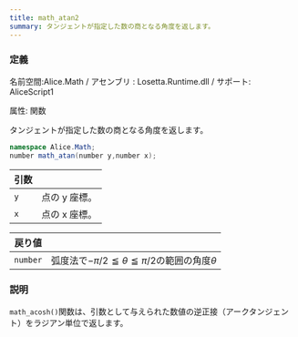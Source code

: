 ```yaml
---
title: math_atan2
summary: タンジェントが指定した数の商となる角度を返します。
---
```


### 定義
名前空間:Alice.Math / アセンブリ : Losetta.Runtime.dll / サポート: AliceScript1

属性: 関数

タンジェントが指定した数の商となる角度を返します。

```cs title="AliceScript"
namespace Alice.Math;
number math_atan(number y,number x);
```

|引数| |
|-|-|
|`y`|点の y 座標。|
|`x`|点の x 座標。|

|戻り値| |
|-|-|
|`number`|弧度法で$-\pi/2\leqq\theta\leqq\pi/2$の範囲の角度$\theta$|

### 説明
`math_acosh()`関数は、引数として与えられた数値の逆正接（アークタンジェント）をラジアン単位で返します。